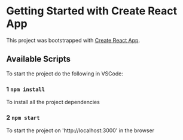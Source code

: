 # Getting Started with Create React App

This project was bootstrapped with [Create React App](https://github.com/facebook/create-react-app).

## Available Scripts

To start the project do the following in VSCode:

### 1 `npm install` 
To install all the project dependencies
### 2 `npm start` 
To start the project on 'http://localhost:3000' in the browser


